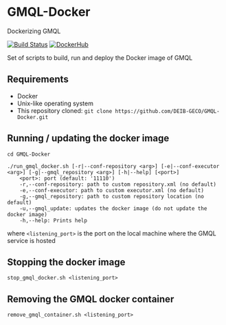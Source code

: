 # GMQL-Docker
Dockerizing GMQL

[![Build Status](https://travis-ci.org/DEIB-GECO/GMQL-Docker.svg?branch=master)](https://travis-ci.org/DEIB-GECO/GMQL-Docker)
[![DockerHub](https://images.microbadger.com/badges/version/gecopolimi/gmql.svg)](https://microbadger.com/images/gecopolimi/gmql "Get your own version badge on microbadger.com")

Set of scripts to build, run and deploy the Docker image of GMQL

## Requirements
- Docker
- Unix-like operating system
- This repository cloned: `git clone https://github.com/DEIB-GECO/GMQL-Docker.git`



## Running / updating the docker image
```
cd GMQL-Docker

./run_gmql_docker.sh [-r|--conf-repository <arg>] [-e|--conf-executor <arg>] [-g|--gmql_repository <arg>] [-h|--help] [<port>]
	<port>: port (default: '11110')
	-r,--conf-repository: path to custom repository.xml (no default)
	-e,--conf-executor: path to custom executor.xml (no default)
	-g,--gmql_repository: path to custom repository location (no default)
	-u,--gmql_update: updates the docker image (do not update the docker image)
	-h,--help: Prints help

```
where `<listening_port>` is the port on the local machine where the GMQL service is hosted

## Stopping the docker image
```
stop_gmql_docker.sh <listening_port>
```

## Removing the GMQL docker container
```
remove_gmql_container.sh <listening_port>
```
